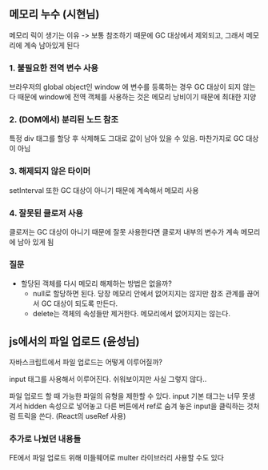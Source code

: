 ## 메모리 누수 (시현님)

메모리 릭이 생기는 이유 -> 보통 참조하기 때문에 GC 대상에서 제외되고, 그래서 메모리에 계속 남아있게 된다

### 1. 불필요한 전역 변수 사용

브라우저의 global object인 window 에 변수를 등록하는 경우 GC 대상이 되지 않는다
때문에 window에 전역 객체를 사용하는 것은 메모리 낭비이기 때문에 최대한 지양

### 2. (DOM에서) 분리된 노드 참조

특정 div 태그를 할당 후 삭제해도 그대로 값이 남아 있을 수 있음. 마찬가지로 GC 대상이 아님

### 3. 해제되지 않은 타이머

setInterval 또한 GC 대상이 아니기 때문에 계속해서 메모리 사용

### 4. 잘못된 클로저 사용

클로저는 GC 대상이 아니기 때문에 잘못 사용한다면 클로저 내부의 변수가 계속 메모리에 남아 있게 됨

### 질문

- 할당된 객체를 다시 메모리 해제하는 방법은 없을까?
    - null로 할당하면 된다. 당장 메모리 안에서 없어지지는 않지만 참조 관계를 끊어서 GC 대상이 되도록 만든다. 
    - delete는 객체의 속성들만 제거한다. 메모리에서 없어지지는 않는다.

## js에서의 파일 업로드 (윤성님)

자바스크립트에서 파일 업로드는 어떻게 이루어질까?

input 태그를 사용해서 이루어진다. 
쉬워보이지만 사실 그렇지 않다..

파일 업로드 할 때 가능한 파일의 유형을 제한할 수 있다. 
input 기본 태그는 너무 못생겨서 hidden 속성으로 넣어놓고 다른 버튼에서 ref로 숨겨 놓은 input을 클릭하는 것처럼 트릭을 쓴다. (React의 useRef 사용)

### 추가로 나눴던 내용들

FE에서 파일 업로드 위해 미들웨어로 multer 라이브러리 사용할 수도 있다